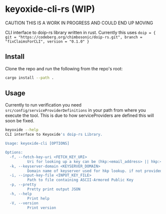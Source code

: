 # keyoxide-cli-rs (WIP)

CAUTION THIS IS A WORK IN PROGRESS AND COULD END UP MOVING

CLI interface to doip-rs library written in rust.
Currently this uses `doip = { git = "https://codeberg.org/chimbosonic/doip-rs.git", branch = "fixClaimsForCLI", version = "0.1.0" }`

## Install
Clone the repo and run the following from the repo's root:
```bash
cargo install --path .
```

## Usage
Currently to run verification you need `src/config/serviceProviderDefinitions` in your path from where you execute the tool.
This is due to how serviceProviders are defined this will soon be fixed.

```bash
keyoxide --help
CLI interface to Keyoxide's doip-rs Library.

Usage: keyoxide-cli [OPTIONS]

Options:
  -f, --fetch-key-uri <FETCH_KEY_URI>
          Uri for looking up a key can be (hkp:<email_address> || hkp:<key_fingerprint> || wkd:<email_address>)
  -k, --keyserver-domain <KEYSERVER_DOMAIN>
          Domain name of keyserver used for hkp lookup. if not provided will default to keys.openpgp.org
  -i, --input-key-file <INPUT_KEY_FILE>
          Path to file containing ASCII-Armored Public Key
  -p, --pretty
          Pretty print output JSON
  -h, --help
          Print help
  -V, --version
          Print version
```